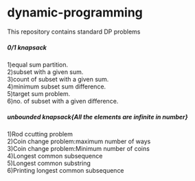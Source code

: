 # dynamic-programming
This repository contains standard DP problems
<h5>0/1 knapsack</h5>
1)equal sum partition.<br/>
2)subset with a given sum.<br/>
3)count of subset with a given sum.<br/>
4)minimum subset sum difference.<br/>
5)target sum problem.<br/>
6)no. of subset with a given difference.<br/>
<h5>unbounded knapsack{All the elements are infinite in number}</h5>
1)Rod ccutting problem<br/>
2)Coin change problem:maximum number of ways<br/>
3)Coin change problem:Minimum number of coins<br/>
4)Longest common subsequence<br/>
5)Longest common substring<br/>
6)Printing longest common subsequence<br/>
